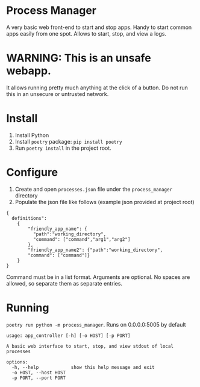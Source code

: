 # Process Manager
A very basic web front-end to start and stop apps. Handy to start common apps easily from one spot.
Allows to start, stop, and view a logs.

# WARNING: This is an unsafe webapp.
It allows running pretty much anything at the click of a button. Do not run this in an unsecure or untrusted network.

# Install
1. Install Python
2. Install `poetry` package: `pip install poetry`
3. Run `poetry install` in the project root.

# Configure
1. Create and open `processes.json` file under the `process_manager` directory
2. Populate the json file like follows (example json provided at project root)

```
{
  definitions": 
    {
        "friendly_app_name": {
          "path":"working_directory",
          "command": ["command","arg1","arg2"]
        },
        "friendly_app_name2": {"path":"working_directory",
        "command": ["command"]}
    }
}
```
Command must be in a list format. Arguments are optional. No spaces are allowed, so separate them as separate entries. 

# Running
`poetry run python -m process_manager`.
Runs on 0.0.0.0:5005 by default
```
usage: app_controller [-h] [-o HOST] [-p PORT]

A basic web interface to start, stop, and view stdout of local processes

options:
  -h, --help            show this help message and exit
  -o HOST, --host HOST
  -p PORT, --port PORT
```
